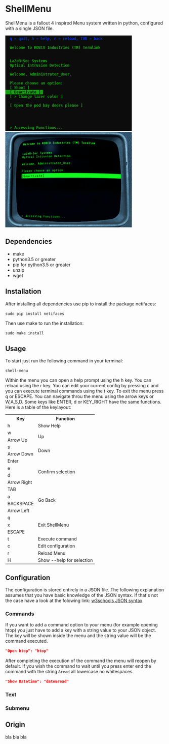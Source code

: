 ShellMenu
=========
ShellMenu is a fallout 4 inspired Menu system written in python, configured with a single JSON file.

![ShellMenu Screenshot](https://raw.githubusercontent.com/derDere/ShellMenu/resources/page/shellmenu.png)
![Fallout Screenshot](https://raw.githubusercontent.com/derDere/ShellMenu/resources/page/terminal.png)


Dependencies
------------
 - make
 - python3.5 or greater
 - pip for python3.5 or greater
 - unzip
 - wget


Installation
------------
After installing all dependencies use pip to install the package netifaces:

```shell
sudo pip install netifaces
```

Then use make to run the installation:

```shell
sudo make install
```


Usage
-----
To start just run the following command in your terminal:

```shell
shell-menu
```

Within the menu you can open a help prompt using the h key. You can reload using the r key.
You can edit your current config by pressing c and you can execute terminal commands using the t key.
To exit the menu press q or ESCAPE.
You can navigate throu the menu using the arrow keys or W,A,S,D.
Some keys like ENTER, d or KEY_RIGHT have the same functions.
Here is a table of the keylayout:

<html>
<table><tr><th>Key</th><th>Function</th></tr><tr><td>h</td><td>Show Help</td></tr><tr><td>w</td><td rowspan="2">Up</td></tr><tr><td>Arrow Up</td></tr><tr><td>s</td><td rowspan="2">Down</td></tr><tr><td>Arrow Down</td></tr><tr><td>Enter</td><td rowspan="4">Confirm selection</td></tr><tr><td>e</td></tr><tr><td>d</td></tr><tr><td>Arrow Right</td></tr><tr><td>TAB</td><td rowspan="4">Go Back</td></tr><tr><td>a</td></tr><tr><td>BACKSPACE</td></tr><tr><td>Arrow Left</td></tr><tr><td>q</td><td rowspan="3">Exit ShellMenu</td></tr><tr><td>x</td></tr><tr><td>ESCAPE</td></tr><tr><td>t</td><td>Execute command</td></tr><tr><td>c</td><td>Edit configuration</td></tr><tr><td>r</td><td>Reload Menu</td></tr><tr><td>H</td><td>Show --help for selection</td></tr></table>
<html/>


Configuration
-------------
The configuration is stored entirely in a JSON file. The following explanation assumes that you have basic knowledge of the JSON syntax.
If that's not the case have a look at the folowing link: [w3schools JSON syntax](https://www.w3schools.com/js/js_json_syntax.asp)

### Commands
If you want to add a command option to your menu (for example opening htop) you just have to add a key with a string value to your JSON object.
The key will be shown inside the menu and the string value will be the command executed.

```json
"Open htop": "htop"
```

After completing the execution of the command the menu will reopen by default.
If you wish the command to wait until you press enter end the command with the string ```&read``` all lowercase no whitespaces.

```json
"Show Datetime": "date&read"
```

### Text

### Submenu


Origin
------
bla bla bla
